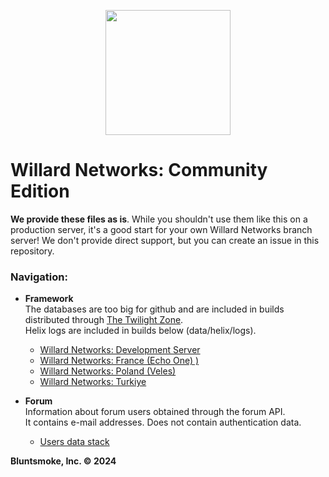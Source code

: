 <p align="center">
  <img src="https://i.imgur.com/2sBHXrS.png" height="200" width="auto">
</p>

# Willard Networks: Community Edition
**We provide these files as is**. While you shouldn't use them like this on a production server, it's a good start for your own Willard Networks branch server! We don't provide direct support, but you can create an issue in this repository.

### Navigation:
* **Framework**\
The databases are too big for github and are included in builds distributed through [The Twilight Zone](https://wnsrc.plymouth.thetwilightzone.ru/).\
Helix logs are included in builds below (data/helix/logs).


  * [Willard Networks: Development Server](https://google.com)
  * [Willard Networks: France (Echo One) )](https://google.com)
  * [Willard Networks: Poland (Veles)](https://google.com)
  * [Willard Networks: Turkiye](https://google.com)
* **Forum**\
Information about forum users obtained through the forum API.\
It contains e-mail addresses. Does not contain authentication data.
  * [Users data stack](https://google.com/)

**Bluntsmoke, Inc. © 2024**
